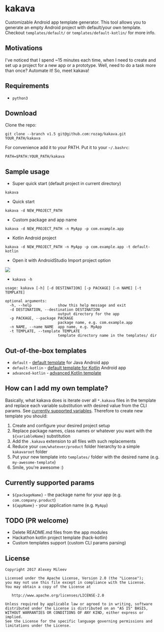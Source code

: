 # kakava
Customizable Android app template generator. This tool allows you to generate an empty Android project with default/your own template. Checkout `templates/default/` or `templates/default-kotlin/` for more info.

## Motivations
I've noticed that I spend ~15 minutes each time, when I need to create and set up a project for a new app or a prototype. Well, need to do a task more than once? Automate it! So, meet kakava!

## Requirements
* `python3`

## Download
Clone the repo:
```
git clone --branch v1.5 git@github.com:rozag/kakava.git YOUR_PATH/kakava
```
For convenience add it to your PATH. Put it to your `~/.bashrc`:
```
PATH=$PATH:YOUR_PATH/kakava
```

## Sample usage
* Super quick start (default project in current directory)
```
kakava
```
* Quick start
```
kakava -d NEW_PROJECT_PATH
```
* Custom package and app name
```
kakava -d NEW_PROJECT_PATH -n MyApp -p com.example.app
```
* Kotlin Android project
```
kakava -d NEW_PROJECT_PATH -n MyApp -p com.example.app -t default-kotlin
```
* Open it with AndroidStudio Import project option

![](static/android_studio_import.png)
* `kakava -h`
```
usage: kakava [-h] [-d DESTINATION] [-p PACKAGE] [-n NAME] [-t TEMPLATE]

optional arguments:
  -h, --help            show this help message and exit
  -d DESTINATION, --destination DESTINATION
                        output directory for the app
  -p PACKAGE, --package PACKAGE
                        package name, e.g. com.example.app
  -n NAME, --name NAME  app name, e.g. MyApp
  -t TEMPLATE, --template TEMPLATE
                        template directory name in the templates/ dir
```

## Out-of-the-box templates
* `default` - [default template](https://github.com/rozag/kakava/blob/master/templates/default/) for Java Android app
* `default-kotlin` - [default template for Kotlin](https://github.com/rozag/kakava/blob/master/templates/default-kotlin/) Android app
* `advanced-kotlin` - [advanced Kotlin template](https://github.com/rozag/kakava/blob/master/templates/advanced-kotlin/)

## How can I add my own template?
Basically, what kakava does is iterate over all `*.kakava` files in the template and replace each variable substitution with desired value from the CLI params. See [currently supported variables](#currently-supported-params). Therefore to create new template you should:
 1. Create and configure your desired project setup
 2. Replace package names, class names or whatever you want with the `${variableName}` substitution
 3. Add the `.kakava` extension to all files with such replacements
 4. Reduce your `com/whatever/product` folder hierarchy to a simple `kakavaroot` folder
 5. Put your new template into `templates/` folder with the desired name (e.g. `my-awesome-template`)
 6. Smile, you're awesome :)

## Currently supported params
* `${packageName}` - the package name for your app (e.g. `com.company.product`)
* `${appName}` - your application name (e.g. `MyApp`)

## TODO (PR welcome)
* Delete README.md files from the app modules
* Hackathon kotlin project template (hack-kotlin)
* Custom templates support (custom CLI params parsing)

## License

    Copyright 2017 Alexey Mileev

    Licensed under the Apache License, Version 2.0 (the "License");
    you may not use this file except in compliance with the License.
    You may obtain a copy of the License at

       http://www.apache.org/licenses/LICENSE-2.0

    Unless required by applicable law or agreed to in writing, software
    distributed under the License is distributed on an "AS IS" BASIS,
    WITHOUT WARRANTIES OR CONDITIONS OF ANY KIND, either express or implied.
    See the License for the specific language governing permissions and
    limitations under the License.
